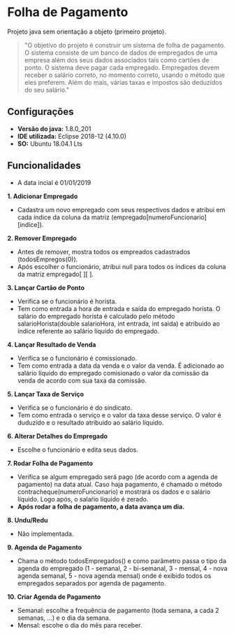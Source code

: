 # Folha de Pagamento
Projeto java sem orientação a objeto (primeiro projeto).

>"O objetivo do projeto é construir um sistema de folha de pagamento. O sistema consiste de um
banco de dados de empregados de uma empresa além dos seus dados associados tais como cartões
de ponto. O sistema deve pagar cada empregado. Empregados devem receber o salário correto, no
momento correto, usando o método que eles preferem. Além do mais, várias taxas e impostos são
deduzidos do seu salário."

## Configurações
* **Versão do java:** 1.8.0_201
* **IDE utilizada:** Eclipse 2018-12 (4.10.0)
* **SO:** Ubuntu 18.04.1 Lts 

## Funcionalidades
* A data incial é 01/01/2019

**1. Adicionar Empregado**
* Cadastra um novo empregado com seus respectivos dados e atribui em cada índice da coluna da matriz (empregado[numeroFuncionario][indice]).

**2. Remover Empregado** 
* Antes de remover, mostra todos os empreados cadastrados (todosEmpregos(0)).
* Após escolher o funcionário, atribui null para todos os índices da coluna da matriz empregado[ ][ ].

**3. Lançar Cartão de Ponto**
* Verifica se o funcionário é horista.
* Tem como entrada a hora de entrada e saída do empregado horista. O salário do empregado horista é calculado pelo método salarioHorista(double salarioHora, int entrada, int saida) e atribuido ao índice referente ao salário líquido do empregado.

**4. Lançar Resultado de Venda**
* Verifica se o funcionário é comissionado.
* Tem como entrada a data da venda e o valor da venda. É adicionado ao salário líquido do empregado comisionado o valor da comissão da venda de acordo com sua taxa da comissão.

**5. Lançar Taxa de Serviço**
* Verifica se o funcionário é do sindicato.
* Tem como entrada o serviço e o valor da taxa desse serviço. O valor é duduzido e o resultado atribuido ao salário líquido.

**6. Alterar Detalhes do Empregado**
* Escolhe o funcionário e edita seus dados.

**7. Rodar Folha de Pagamento**
* Verifica se algum empregado será pago (de acordo com a agenda de pagamento) na data atual. Caso haja pagamento, é chamado o método contracheque(numeroFuncionario) e mostrará os dados e o salário líquido. Logo após, o salaŕio líquido é zerado.
* **Após rodar a folha de pagamento, a data avança um dia.**

**8. Undu/Redu**
* Não implementada.

**9. Agenda de Pagamento**
* Chama o método todosEmpregados() e como parâmetro passa o tipo da agenda do empregado (1 - semanal, 2 - bi-semanal, 3 - mensal, 4 - nova agenda semanal, 5 - nova agenda mensal) onde é exibido todos os empregados separados por agenda de pagamento.

**10. Criar Agenda de Pagamento**
* Semanal: escolhe a frequência de pagamento (toda semana, a cada 2 semanas, ...) e o dia da semana.
* Mensal: escohe o dia do mês para receber.
